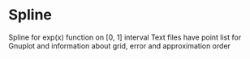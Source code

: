 # Spline
Spline for exp(x) function on [0, 1] interval
Text files have point list for Gnuplot and information about grid, error and approximation order
